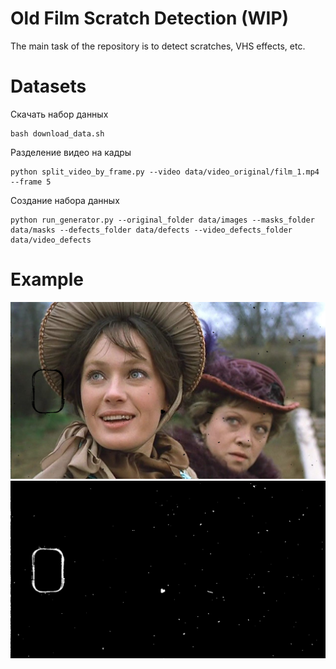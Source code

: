 # Old Film Scratch Detection (WIP)

The main task of the repository is to detect scratches, VHS effects, etc.

# Datasets

Скачать набор данных

```shell
bash download_data.sh
```

Разделение видео на кадры

```shell
python split_video_by_frame.py --video data/video_original/film_1.mp4 --frame 5
```

Создание набора данных

```shell
python run_generator.py --original_folder data/images --masks_folder data/masks --defects_folder data/defects --video_defects_folder data/video_defects
```

# Example

![](assert/test_defect.png)
![](assert/test_mask.png)
